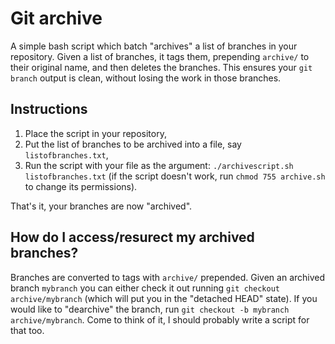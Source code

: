 # Git archive

A simple bash script which batch "archives" a list of branches in your repository.
Given a list of branches, it tags them, prepending `archive/` to their original name, and then deletes the branches.
This ensures your `git branch` output is clean, without losing the work in those branches.

## Instructions

1. Place the script in your repository,
1. Put the list of branches to be archived into a file, say `listofbranches.txt`,
1. Run the script with your file as the argument: `./archivescript.sh listofbranches.txt` (if the script doesn't work, run `chmod 755 archive.sh` to change its permissions).

That's it, your branches are now "archived".

## How do I access/resurect my archived branches?

Branches are converted to tags with `archive/` prepended.
Given an archived branch `mybranch` you can either check it out running `git checkout archive/mybranch` (which will put you in the "detached HEAD" state).
If you would like to "dearchive" the branch, run `git checkout -b mybranch archive/mybranch`.
Come to think of it, I should probably write a script for that too.
